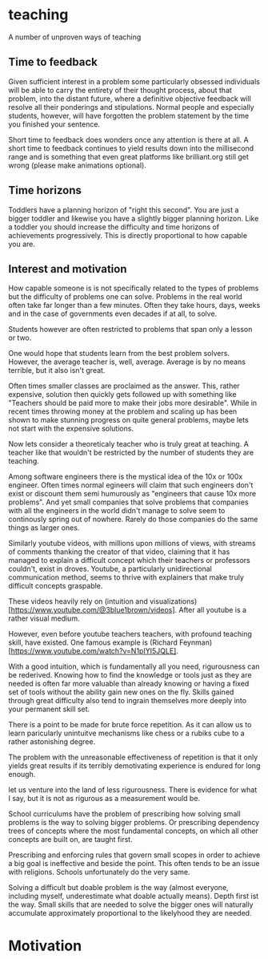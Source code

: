 # teaching
A number of unproven ways of teaching

## Time to feedback
Given sufficient interest in a problem some particularly obsessed individuals will be able to carry the entirety of their thought process, about that problem, into the distant future, where a definitive objective feedback will resolve all their ponderings and stipulations. Normal people and especially students, however, will have forgotten the problem statement by the time you finished your sentence.


Short time to feedback does wonders once any attention is there at all. A short time to feedback continues to yield results down into the millisecond range and is something that even great platforms like brilliant.org still get wrong (please make animations optional).

## Time horizons
Toddlers have a planning horizon of "right this second". You are just a bigger toddler and likewise you have a slightly bigger planning horizon.
Like a toddler you should increase the difficulty and time horizons of achievements progressively. This is directly proportional to how capable you are.

## Interest and motivation

How capable someone is is not specifically related to the types of problems but the difficulty of problems one can solve. Problems in the real world often take far longer than a few minutes. Often they take hours, days, weeks and in the case of governments even decades if at all, to solve.

Students however are often restricted to problems that span only a lesson or two.

One would hope that students learn from the best problem solvers. However, the average teacher is, well, average. Average is by no means terrible, but it also isn't great.

Often times smaller classes are proclaimed as the answer. This, rather expensive, solution then quickly gets followed up with something like "Teachers should be paid more to make their jobs more desirable". While in recent times throwing money at the problem and scaling up has been shown to make stunning progress on quite general problems, maybe lets not start with the expensive solutions.

Now lets consider a theoreticaly teacher who is truly great at teaching. A teacher like that wouldn't be restricted by the number of students they are teaching.

Among software engineers there is the mystical idea of the 10x or 100x engineer. Often times normal egineers will claim that such engineers don't exist or discount them semi humurously as "engineers that cause 10x more problems". And yet small companies that solve problems that companies with all the engineers in the world didn't manage to solve seem to continously spring out of nowhere. Rarely do those companies do the same things as larger ones.

Similarly youtube videos, with millions upon millions of views, with streams of comments thanking the creator of that video, claiming that it has managed to explain a difficult concept which their teachers or professors couldn't, exist in droves. Youtube, a particularly unidirectional communication method, seems to thrive with explainers that make truly difficult concepts graspable.

These videos heavily rely on (intuition and visualizations)[https://www.youtube.com/@3blue1brown/videos]. After all youtube is a rather visual medium. 

However, even before youtube teachers teachers, with profound teaching skill, have existed. One famous example is (Richard Feynman)[https://www.youtube.com/watch?v=N1pIYI5JQLE].

With a good intuition, which is fundamentally all you need, rigurousness can be rederived. Knowing how to find the knowledge or tools just as they are needed is often far more valuable than already knowing or having a fixed set of tools without the ability gain new ones on the fly. Skills gained through great difficulty also tend to ingrain themselves more deeply into your permanent skill set.

There is a point to be made for brute force repetition. As it can allow us to learn paricularly unintuitve mechanisms like chess or a rubiks cube to a rather astonishing degree.

The problem with the unreasonable effectiveness of repetition is that it only yields great results if its terribly demotivating experience is endured for long enough. 

let us venture into the land of less rigurousness. There is evidence for what I say, but it is not as rigurous as a measurement would be.

School curriculums have the problem of prescribing how solving small problems is the way to solving bigger problems. Or prescribing dependency trees of concepts where the most fundamental concepts, on which all other concepts are built on, are taught first.

Prescribing and enforcing rules that govern small scopes in order to achieve a big goal is ineffective and beside the point. This often tends to be an issue with religions. Schools unfortunately do the very same.

Solving a difficult but doable problem is the way (almost everyone, including myself, underestimate what doable actually means). Depth first ist the way.
Small skills that are needed to solve the bigger ones will naturally accumulate approximately proportional to the likelyhood they are needed.

# Motivation

